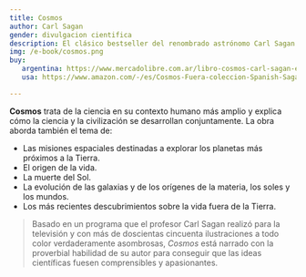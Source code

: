 ```yaml
---
title: Cosmos
author: Carl Sagan
gender: divulgacion cientifica
description: El clásico bestseller del renombrado astrónomo Carl Sagan que "se sumerge en el pasado, presente y futuro de la ciencia, tratando con la enormidad asombrosa del cosmos en el que existimos" .
img: /e-book/cosmos.png
buy:
   argentina: https://www.mercadolibre.com.ar/libro-cosmos-carl-sagan-espanol-pasta-dura/p/MLA19989622#polycard_client=search-nordic&searchVariation=MLA19989622&wid=MLA1642529198&position=2&search_layout=stack&type=product&tracking_id=a66ae927-d730-415c-8437-1b9480ebe8c1&sid=search
   usa: https://www.amazon.com/-/es/Cosmos-Fuera-coleccion-Spanish-Sagan/dp/8408053043/ref=pd_lpo_d_sccl_1/137-0253779-7620059?pd_rd_w=mqR5b&content-id=amzn1.sym.4c8c52db-06f8-4e42-8e56-912796f2ea6c&pf_rd_p=4c8c52db-06f8-4e42-8e56-912796f2ea6c&pf_rd_r=PX17JKPZG5RJ55QXKDTH&pd_rd_wg=XLFsN&pd_rd_r=ae13ac70-8d35-406d-81ca-f9e049131cca&pd_rd_i=8408053043&psc=1

---
```


**Cosmos** trata de la ciencia en su contexto humano más amplio y explica cómo la ciencia y la civilización se desarrollan conjuntamente. La obra aborda también el tema de:

- Las misiones espaciales destinadas a explorar los planetas más próximos a la Tierra.
- El origen de la vida.
- La muerte del Sol.
- La evolución de las galaxias y de los orígenes de la materia, los soles y los mundos.
- Los más recientes descubrimientos sobre la vida fuera de la Tierra.

> Basado en un programa que el profesor Carl Sagan realizó para la televisión y con más de doscientas cincuenta ilustraciones a todo color verdaderamente asombrosas, *Cosmos* está narrado con la proverbial habilidad de su autor para conseguir que las ideas científicas fuesen comprensibles y apasionantes.